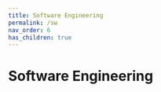 ```yaml
---
title: Software Engineering
permalink: /sw
nav_order: 6
has_children: true
---
```


# Software Engineering
